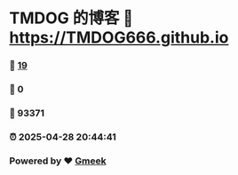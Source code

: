 # TMDOG 的博客 :link: https://TMDOG666.github.io 
### :page_facing_up: [19](https://TMDOG666.github.io/tag.html) 
### :speech_balloon: 0 
### :hibiscus: 93371 
### :alarm_clock: 2025-04-28 20:44:41 
### Powered by :heart: [Gmeek](https://github.com/Meekdai/Gmeek)
